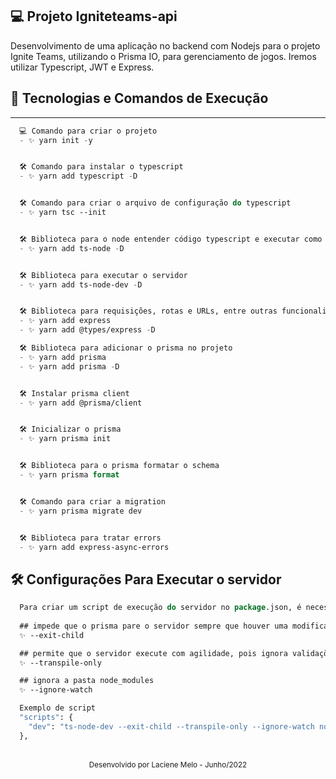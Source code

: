 ## 💻 Projeto Igniteteams-api
Desenvolvimento de uma aplicação no backend com Nodejs para o projeto Ignite Teams, utilizando o Prisma IO, para gerenciamento de jogos. Iremos utilizar Typescript, JWT e Express.

## 🚀 Tecnologias e Comandos de Execução

---

```cl
  💻 Comando para criar o projeto
  - ✨ yarn init -y


  🛠️ Comando para instalar o typescript
  - ✨ yarn add typescript -D


  🛠️ Comando para criar o arquivo de configuração do typescript
  - ✨ yarn tsc --init


  🛠️ Biblioteca para o node entender código typescript e executar como javascript
  - ✨ yarn add ts-node -D


  🛠️ Biblioteca para executar o servidor
  - ✨ yarn add ts-node-dev -D


  🛠️ Biblioteca para requisições, rotas e URLs, entre outras funcionalidades
  - ✨ yarn add express
  - ✨ yarn add @types/express -D

  🛠️ Biblioteca para adicionar o prisma no projeto
  - ✨ yarn add prisma
  - ✨ yarn add prisma -D


  🛠️ Instalar prisma client
  - ✨ yarn add @prisma/client


  🛠️ Inicializar o prisma
  - ✨ yarn prisma init


  🛠️ Biblioteca para o prisma formatar o schema
  - ✨ yarn prisma format


  🛠️ Comando para criar a migration
  - ✨ yarn prisma migrate dev


  🛠️ Biblioteca para tratar errors
  - ✨ yarn add express-async-errors
```

## 🛠️ Configurações Para Executar o servidor
```cl
  Para criar um script de execução do servidor no package.json, é necessário passar três comandos.
  
  ## impede que o prisma pare o servidor sempre que houver uma modificação, portanto será responsável por reiniciar o servidor, sempre que algo novo for salvo
  ✨ --exit-child

  ## permite que o servidor execute com agilidade, pois ignora validações desnecessárias
  ✨ --transpile-only

  ## ignora a pasta node_modules
  ✨ --ignore-watch

  Exemplo de script
  "scripts": {
    "dev": "ts-node-dev --exit-child --transpile-only --ignore-watch node_modules src/server.ts"
  },
```

<br />

<div align="center">
  <small>Desenvolvido por Laciene Melo - Junho/2022</small>
</div>
